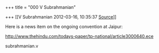+++
title = "000 V Subrahmanian"

+++
[[V Subrahmanian	2012-03-16, 10:35:37 [Source](https://groups.google.com/g/bvparishat/c/mPCAR0QqoTE)]]



Here is a news item on the ongoing convention at Jaipur:  
  
<http://www.thehindu.com/todays-paper/tp-national/article3000640.ece>  
  
subrahmanian.v  

